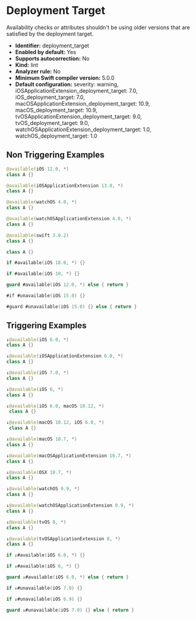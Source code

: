 # Deployment Target

Availability checks or attributes shouldn't be using older versions that are satisfied by the deployment target.

* **Identifier:** deployment_target
* **Enabled by default:** Yes
* **Supports autocorrection:** No
* **Kind:** lint
* **Analyzer rule:** No
* **Minimum Swift compiler version:** 5.0.0
* **Default configuration:** severity: warning, iOSApplicationExtension_deployment_target: 7.0, iOS_deployment_target: 7.0, macOSApplicationExtension_deployment_target: 10.9, macOS_deployment_target: 10.9, tvOSApplicationExtension_deployment_target: 9.0, tvOS_deployment_target: 9.0, watchOSApplicationExtension_deployment_target: 1.0, watchOS_deployment_target: 1.0

## Non Triggering Examples

```swift
@available(iOS 12.0, *)
class A {}
```

```swift
@available(iOSApplicationExtension 13.0, *)
class A {}
```

```swift
@available(watchOS 4.0, *)
class A {}
```

```swift
@available(watchOSApplicationExtension 4.0, *)
class A {}
```

```swift
@available(swift 3.0.2)
class A {}
```

```swift
class A {}
```

```swift
if #available(iOS 10.0, *) {}
```

```swift
if #available(iOS 10, *) {}
```

```swift
guard #available(iOS 12.0, *) else { return }
```

```swift
#if #unavailable(iOS 15.0) {}
```

```swift
#guard #unavailable(iOS 15.0) {} else { return }
```

## Triggering Examples

```swift
↓@available(iOS 6.0, *)
class A {}
```

```swift
↓@available(iOSApplicationExtension 6.0, *)
class A {}
```

```swift
↓@available(iOS 7.0, *)
class A {}
```

```swift
↓@available(iOS 6, *)
class A {}
```

```swift
↓@available(iOS 6.0, macOS 10.12, *)
 class A {}
```

```swift
↓@available(macOS 10.12, iOS 6.0, *)
 class A {}
```

```swift
↓@available(macOS 10.7, *)
class A {}
```

```swift
↓@available(macOSApplicationExtension 10.7, *)
class A {}
```

```swift
↓@available(OSX 10.7, *)
class A {}
```

```swift
↓@available(watchOS 0.9, *)
class A {}
```

```swift
↓@available(watchOSApplicationExtension 0.9, *)
class A {}
```

```swift
↓@available(tvOS 8, *)
class A {}
```

```swift
↓@available(tvOSApplicationExtension 8, *)
class A {}
```

```swift
if ↓#available(iOS 6.0, *) {}
```

```swift
if ↓#available(iOS 6, *) {}
```

```swift
guard ↓#available(iOS 6.0, *) else { return }
```

```swift
if ↓#unavailable(iOS 7.0) {}
```

```swift
if ↓#unavailable(iOS 6.9) {}
```

```swift
guard ↓#unavailable(iOS 7.0) {} else { return }
```